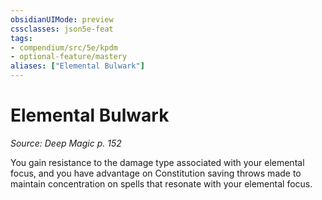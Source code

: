 ```yaml
---
obsidianUIMode: preview
cssclasses: json5e-feat
tags:
- compendium/src/5e/kpdm
- optional-feature/mastery
aliases: ["Elemental Bulwark"]
---
```

# Elemental Bulwark
*Source: Deep Magic p. 152*  

You gain resistance to the damage type associated with your elemental focus, and you have advantage on Constitution saving throws made to maintain concentration on spells that resonate with your elemental focus.
